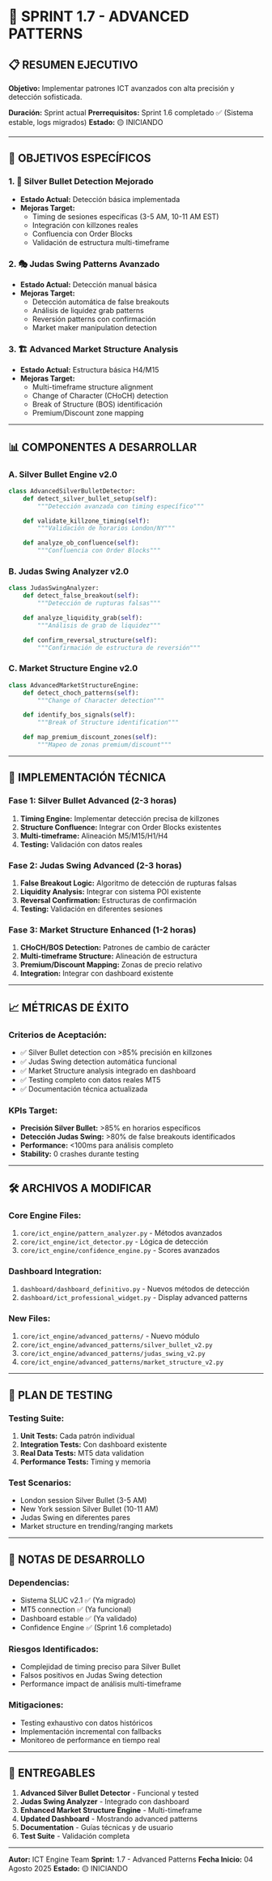 # 🚀 **SPRINT 1.7 - ADVANCED PATTERNS**

## 📋 **RESUMEN EJECUTIVO**

**Objetivo:** Implementar patrones ICT avanzados con alta precisión y detección sofisticada.

**Duración:** Sprint actual
**Prerrequisitos:** Sprint 1.6 completado ✅ (Sistema estable, logs migrados)
**Estado:** 🟡 INICIANDO

---

## 🎯 **OBJETIVOS ESPECÍFICOS**

### **1. 🔫 Silver Bullet Detection Mejorado**
- **Estado Actual:** Detección básica implementada
- **Mejoras Target:**
  - Timing de sesiones específicas (3-5 AM, 10-11 AM EST)
  - Integración con killzones reales
  - Confluencia con Order Blocks
  - Validación de estructura multi-timeframe

### **2. 🎭 Judas Swing Patterns Avanzado**
- **Estado Actual:** Detección manual básica
- **Mejoras Target:**
  - Detección automática de false breakouts
  - Análisis de liquidez grab patterns
  - Reversión patterns con confirmación
  - Market maker manipulation detection

### **3. 🏗️ Advanced Market Structure Analysis**
- **Estado Actual:** Estructura básica H4/M15
- **Mejoras Target:**
  - Multi-timeframe structure alignment
  - Change of Character (CHoCH) detection
  - Break of Structure (BOS) identificación
  - Premium/Discount zone mapping

---

## 📊 **COMPONENTES A DESARROLLAR**

### **A. Silver Bullet Engine v2.0**
```python
class AdvancedSilverBulletDetector:
    def detect_silver_bullet_setup(self):
        """Detección avanzada con timing específico"""

    def validate_killzone_timing(self):
        """Validación de horarios London/NY"""

    def analyze_ob_confluence(self):
        """Confluencia con Order Blocks"""
```

### **B. Judas Swing Analyzer v2.0**
```python
class JudasSwingAnalyzer:
    def detect_false_breakout(self):
        """Detección de rupturas falsas"""

    def analyze_liquidity_grab(self):
        """Análisis de grab de liquidez"""

    def confirm_reversal_structure(self):
        """Confirmación de estructura de reversión"""
```

### **C. Market Structure Engine v2.0**
```python
class AdvancedMarketStructureEngine:
    def detect_choch_patterns(self):
        """Change of Character detection"""

    def identify_bos_signals(self):
        """Break of Structure identification"""

    def map_premium_discount_zones(self):
        """Mapeo de zonas premium/discount"""
```

---

## 🔧 **IMPLEMENTACIÓN TÉCNICA**

### **Fase 1: Silver Bullet Advanced (2-3 horas)**
1. **Timing Engine:** Implementar detección precisa de killzones
2. **Structure Confluence:** Integrar con Order Blocks existentes
3. **Multi-timeframe:** Alineación M5/M15/H1/H4
4. **Testing:** Validación con datos reales

### **Fase 2: Judas Swing Advanced (2-3 horas)**
1. **False Breakout Logic:** Algoritmo de detección de rupturas falsas
2. **Liquidity Analysis:** Integrar con sistema POI existente
3. **Reversal Confirmation:** Estructuras de confirmación
4. **Testing:** Validación en diferentes sesiones

### **Fase 3: Market Structure Enhanced (1-2 horas)**
1. **CHoCH/BOS Detection:** Patrones de cambio de carácter
2. **Multi-timeframe Structure:** Alineación de estructura
3. **Premium/Discount Mapping:** Zonas de precio relativo
4. **Integration:** Integrar con dashboard existente

---

## 📈 **MÉTRICAS DE ÉXITO**

### **Criterios de Aceptación:**
- ✅ Silver Bullet detection con >85% precisión en killzones
- ✅ Judas Swing detection automática funcional
- ✅ Market Structure analysis integrado en dashboard
- ✅ Testing completo con datos reales MT5
- ✅ Documentación técnica actualizada

### **KPIs Target:**
- **Precisión Silver Bullet:** >85% en horarios específicos
- **Detección Judas Swing:** >80% de false breakouts identificados
- **Performance:** <100ms para análisis completo
- **Stability:** 0 crashes durante testing

---

## 🛠️ **ARCHIVOS A MODIFICAR**

### **Core Engine Files:**
1. `core/ict_engine/pattern_analyzer.py` - Métodos avanzados
2. `core/ict_engine/ict_detector.py` - Lógica de detección
3. `core/ict_engine/confidence_engine.py` - Scores avanzados

### **Dashboard Integration:**
1. `dashboard/dashboard_definitivo.py` - Nuevos métodos de detección
2. `dashboard/ict_professional_widget.py` - Display advanced patterns

### **New Files:**
1. `core/ict_engine/advanced_patterns/` - Nuevo módulo
2. `core/ict_engine/advanced_patterns/silver_bullet_v2.py`
3. `core/ict_engine/advanced_patterns/judas_swing_v2.py`
4. `core/ict_engine/advanced_patterns/market_structure_v2.py`

---

## 🧪 **PLAN DE TESTING**

### **Testing Suite:**
1. **Unit Tests:** Cada patrón individual
2. **Integration Tests:** Con dashboard existente
3. **Real Data Tests:** MT5 data validation
4. **Performance Tests:** Timing y memoria

### **Test Scenarios:**
- London session Silver Bullet (3-5 AM)
- New York session Silver Bullet (10-11 AM)
- Judas Swing en diferentes pares
- Market structure en trending/ranging markets

---

## 📝 **NOTAS DE DESARROLLO**

### **Dependencias:**
- Sistema SLUC v2.1 ✅ (Ya migrado)
- MT5 connection ✅ (Ya funcional)
- Dashboard estable ✅ (Ya validado)
- Confidence Engine ✅ (Sprint 1.6 completado)

### **Riesgos Identificados:**
- Complejidad de timing preciso para Silver Bullet
- Falsos positivos en Judas Swing detection
- Performance impact de análisis multi-timeframe

### **Mitigaciones:**
- Testing exhaustivo con datos históricos
- Implementación incremental con fallbacks
- Monitoreo de performance en tiempo real

---

## 🎯 **ENTREGABLES**

1. **Advanced Silver Bullet Detector** - Funcional y tested
2. **Judas Swing Analyzer** - Integrado con dashboard
3. **Enhanced Market Structure Engine** - Multi-timeframe
4. **Updated Dashboard** - Mostrando advanced patterns
5. **Documentation** - Guías técnicas y de usuario
6. **Test Suite** - Validación completa

---

**Autor:** ICT Engine Team
**Sprint:** 1.7 - Advanced Patterns
**Fecha Inicio:** 04 Agosto 2025
**Estado:** 🟡 INICIANDO
